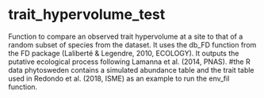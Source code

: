 # trait_hypervolume_test
Function to compare an observed trait hypervolume at a site to that of a random subset of species from the dataset. It uses the db_FD function from the FD package (Laliberté &amp; Legendre, 2010, ECOLOGY). It outputs the putative ecological process following Lamanna et al. (2014, PNAS). 
#the R data phytosweden contains a simulated abundance table and the trait table used in Redondo et al. (2018, ISME) as an example to run the env_fil function. 

